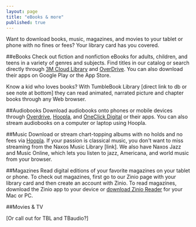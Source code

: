 ```yaml
---
layout: page
title: "eBooks & more"
published: true
---
```


Want to download books, music, magazines, and movies to your tablet or phone with no fines or fees? Your library card has you covered.

##eBooks
Check out fiction and nonfiction eBooks for adults, children, and teens in a variety of genres and subjects. Find titles in our catalog or search directly through [3M Cloud Library](http://ebook.3m.com/library/SkokiePublicLibrary/) and [OverDrive](http://overdrive.skokielibrary.info/). You can also download their apps on Google Play or the App Store. 

Know a kid who loves books? With TumbleBook Library [direct link to db or see note at bottom] they can read animated, narrated picture and chapter books through any Web browser.

##Audiobooks
Download audiobooks onto phones or mobile devices through [Overdrive](http://overdrive.skokielibrary.inf/), [Hoopla](http://hoopla.skokielibrary.info), and [OneClick Digital](http://skokieil.oneclickdigital.com/) or their apps. You can also stream audiobooks on a computer or laptop using Hoopla.

##Music
Download or stream chart-topping albums with no holds and no fees via [Hoopla](http://hoopla.skokielibrary.info). If your passion is classical music, you don't want to miss streaming from the Naxos Music Library [link]. We also have Naxos Jazz and Music Online, which lets you listen to jazz, Americana, and world music from your browser.

##Magazines
Read digital editions of your favorite magazines on your tablet or phone. To check out magazines, first go to our Zinio page with your library card and then create an account with Zinio. To read magazines, download the Zinio app to your device or [download Zinio Reader](http://www.zinio.com/www/apps/desktop.jsp) for your Mac or PC.

##Movies & TV

[Or call out for TBL and TBaudio?]